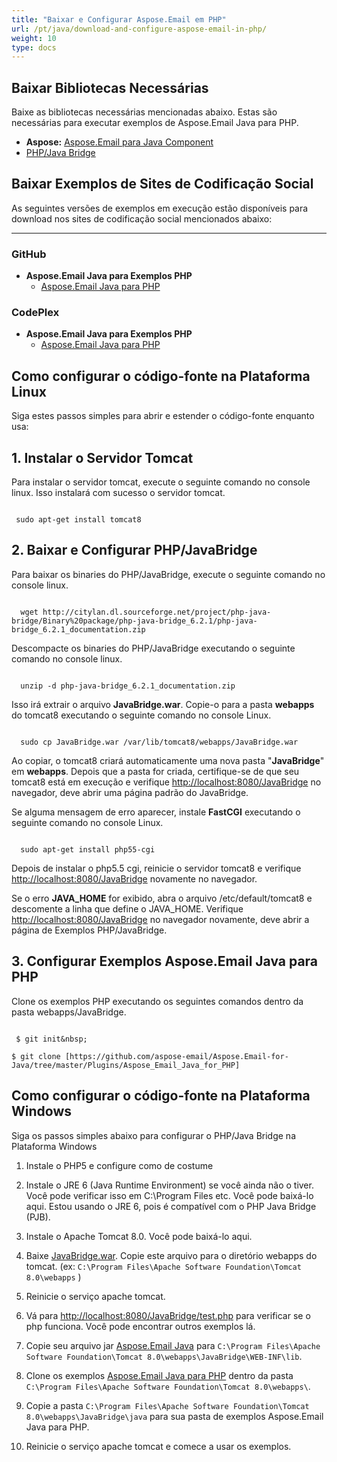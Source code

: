 ```yaml
---
title: "Baixar e Configurar Aspose.Email em PHP"
url: /pt/java/download-and-configure-aspose-email-in-php/
weight: 10
type: docs
---
```


## **Baixar Bibliotecas Necessárias**
Baixe as bibliotecas necessárias mencionadas abaixo. Estas são necessárias para executar exemplos de Aspose.Email Java para PHP.

- **Aspose:** [Aspose.Email para Java Component](https://downloads.aspose.com/total)
- [PHP/Java Bridge](http://citylan.dl.sourceforge.net/project/php-java-bridge/Binary%20package/php-java-bridge_6.2.1/php-java-bridge_6.2.1_documentation.zip)
## **Baixar Exemplos de Sites de Codificação Social**
As seguintes versões de exemplos em execução estão disponíveis para download nos sites de codificação social mencionados abaixo:

-----
### **GitHub**
- **Aspose.Email Java para Exemplos PHP**
  - [Aspose.Email Java para PHP](https://github.com/aspose-email/Aspose.Email-for-Java/tree/master/Plugins/Aspose_Email_Java_for_PHP)
### **CodePlex**
- **Aspose.Email Java para Exemplos PHP**
  - [Aspose.Email Java para PHP](https://archive.codeplex.com/?p=asposeemailjavaphp)
## **Como configurar o código-fonte na Plataforma Linux**
Siga estes passos simples para abrir e estender o código-fonte enquanto usa:
## **1. Instalar o Servidor Tomcat**
Para instalar o servidor tomcat, execute o seguinte comando no console linux. Isso instalará com sucesso o servidor tomcat.

``` actionscript3

 sudo apt-get install tomcat8

```
## **2. Baixar e Configurar PHP/JavaBridge**
Para baixar os binaries do PHP/JavaBridge, execute o seguinte comando no console linux.

``` actionscript3

  wget http://citylan.dl.sourceforge.net/project/php-java-bridge/Binary%20package/php-java-bridge_6.2.1/php-java-bridge_6.2.1_documentation.zip 

```


Descompacte os binaries do PHP/JavaBridge executando o seguinte comando no console linux.

``` actionscript3

  unzip -d php-java-bridge_6.2.1_documentation.zip 

```


Isso irá extrair o arquivo **JavaBridge.war**. Copie-o para a pasta **webapps** do tomcat8 executando o seguinte comando no console Linux.

``` actionscript3

  sudo cp JavaBridge.war /var/lib/tomcat8/webapps/JavaBridge.war 

```


Ao copiar, o tomcat8 criará automaticamente uma nova pasta "**JavaBridge**" em **webapps**. Depois que a pasta for criada, certifique-se de que seu tomcat8 está em execução e verifique <http://localhost:8080/JavaBridge> no navegador, deve abrir uma página padrão do JavaBridge.

Se alguma mensagem de erro aparecer, instale **FastCGI** executando o seguinte comando no console Linux.

``` actionscript3

  sudo apt-get install php55-cgi 

```

Depois de instalar o php5.5 cgi, reinicie o servidor tomcat8 e verifique <http://localhost:8080/JavaBridge> novamente no navegador.

Se o erro **JAVA_HOME** for exibido, abra o arquivo /etc/default/tomcat8 e descomente a linha que define o JAVA_HOME. Verifique <http://localhost:8080/JavaBridge> no navegador novamente, deve abrir a página de Exemplos PHP/JavaBridge.
## **3. Configurar Exemplos Aspose.Email Java para PHP**
Clone os exemplos PHP executando os seguintes comandos dentro da pasta webapps/JavaBridge.

``` actionscript3

 $ git init&nbsp;

$ git clone [https://github.com/aspose-email/Aspose.Email-for-Java/tree/master/Plugins/Aspose_Email_Java_for_PHP] 

```


## **Como configurar o código-fonte na Plataforma Windows**
Siga os passos simples abaixo para configurar o PHP/Java Bridge na Plataforma Windows

1. Instale o PHP5 e configure como de costume
2. Instale o JRE 6 (Java Runtime Environment) se você ainda não o tiver. Você pode verificar isso em C:\Program Files etc. Você pode baixá-lo aqui. Estou usando o JRE 6, pois é compatível com o PHP Java Bridge (PJB).

3. Instale o Apache Tomcat 8.0. Você pode baixá-lo aqui.

4. Baixe [JavaBridge.war](https://sourceforge.net/projects/php-java-bridge/files/Binary%20package/php-java-bridge_6.2.1/JavaBridgeTemplate621.war/download). Copie este arquivo para o diretório webapps do tomcat.
(ex: `C:\Program Files\Apache Software Foundation\Tomcat 8.0\webapps` )

5. Reinicie o serviço apache tomcat.

6. Vá para <http://localhost:8080/JavaBridge/test.php> para verificar se o php funciona. Você pode encontrar outros exemplos lá.

7. Copie seu arquivo jar [Aspose.Email Java](https://downloads.aspose.com/total) para `C:\Program Files\Apache Software Foundation\Tomcat 8.0\webapps\JavaBridge\WEB-INF\lib`.

8. Clone os exemplos [Aspose.Email Java para PHP](https://github.com/aspose-email/Aspose.Email-for-Java/tree/master/Plugins/Aspose.Email-for-Java_for_PHP) dentro da pasta `C:\Program Files\Apache Software Foundation\Tomcat 8.0\webapps\`.

9. Copie a pasta `C:\Program Files\Apache Software Foundation\Tomcat 8.0\webapps\JavaBridge\java` para sua pasta de exemplos Aspose.Email Java para PHP.

10. Reinicie o serviço apache tomcat e comece a usar os exemplos.